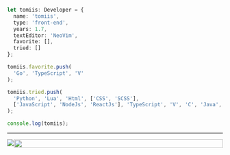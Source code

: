 ```ts
let tomiis: Developer = {
  name: 'tomiis',
  type: 'front-end',
  years: 1.7,
  textEditor: 'NeoVim',
  favorite: [],
  tried: []
};

tomiis.favorite.push(
  'Go', 'TypeScript', 'V'
);

tomiis.tried.push(
  'Python', 'Lua', 'Html', ['CSS', 'SCSS'], 
  ['JavaScript', 'NodeJs', 'ReactJs'], 'TypeScript', 'V', 'C', 'Java', 'Batch'
);

console.log(tomiis);
```
*****

<div style="display: flex; justify-content: space-around; position: relative">

<img src="https://github-readme-streak-stats.herokuapp.com?user=tomiis4&theme=radical&hide_border=true&date_format=M%20j%5B%2C%20Y%5D">
<img style="height: 100%" src="https://github-readme-stats.vercel.app/api/top-langs/?username=tomiis4&layout=compact&count_private=true&show_icons=true&theme=radical">
  
</div>
